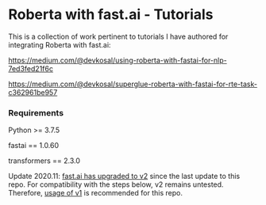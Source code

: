 #  Roberta with fast.ai - Tutorials
This is a collection of work pertinent to tutorials I have authored for integrating Roberta with fast.ai:

https://medium.com/@devkosal/using-roberta-with-fastai-for-nlp-7ed3fed21f6c

https://medium.com/@devkosal/superglue-roberta-with-fastai-for-rte-task-c362961be957

### Requirements

Python >= 3.7.5

fastai == 1.0.60

transformers == 2.3.0

Update 2020.11: [fast.ai has upgraded to v2](https://www.fast.ai/2020/08/21/fastai2-launch/) since the last update to this repo. For compatibility with the steps below, v2 remains untested. Therefore, [usage of v1](https://pypi.org/project/fastai/1.0.61/) is recommended for this repo.
